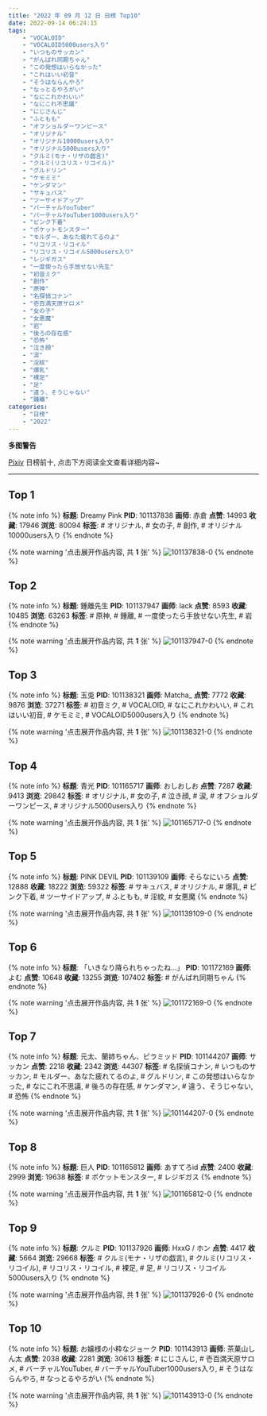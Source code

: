 ```yaml
---
title: "2022 年 09 月 12 日 日榜 Top10"
date: 2022-09-14 06:24:15
tags:
    - "VOCALOID"
    - "VOCALOID5000users入り"
    - "いつものサッカン"
    - "がんばれ同期ちゃん"
    - "この発想はいらなかった"
    - "これはいい初音"
    - "そうはならんやろ"
    - "なっとるやろがい"
    - "なにこれかわいい"
    - "なにこれ不思議"
    - "にじさんじ"
    - "ふともも"
    - "オフショルダーワンピース"
    - "オリジナル"
    - "オリジナル10000users入り"
    - "オリジナル5000users入り"
    - "クルミ(モナ・リザの戯言)"
    - "クルミ(リコリス・リコイル)"
    - "グルドリン"
    - "ケモミミ"
    - "ケンダマン"
    - "サキュバス"
    - "ツーサイドアップ"
    - "バーチャルYouTuber"
    - "バーチャルYouTuber1000users入り"
    - "ピンク下着"
    - "ポケットモンスター"
    - "モルダー、あなた疲れてるのよ"
    - "リコリス・リコイル"
    - "リコリス・リコイル5000users入り"
    - "レジギガス"
    - "一度使ったら手放せない先生"
    - "初音ミク"
    - "創作"
    - "原神"
    - "名探偵コナン"
    - "壱百満天原サロメ"
    - "女の子"
    - "女悪魔"
    - "岩"
    - "後ろの存在感"
    - "恐怖"
    - "泣き顔"
    - "涙"
    - "淫紋"
    - "爆乳"
    - "裸足"
    - "足"
    - "違う、そうじゃない"
    - "鍾離"
categories:
    - "日榜"
    - "2022"
---
```


<i class="fa fa-triangle-exclamation"></i>**多图警告**<i class="fa fa-triangle-exclamation"></i>

[Pixiv](https://www.pixiv.net/) 日榜前十, 点击下方阅读全文查看详细内容~

<!-- more -->

---

## Top 1

{% note info %}
**标题**: Dreamy Pink
**PID**: 101137838 **画师**: 赤倉
**点赞**: 14993 **收藏**: 17946 **浏览**: 80094
**标签**: # オリジナル, # 女の子, # 創作, # オリジナル10000users入り
{% endnote %}

{% note warning '点击展开作品内容, 共 **1** 张' %}
![101137838-0](https://i.pixiv.re/img-original/img/2022/09/11/00/04/01/101137838_p0.png)
{% endnote %}

## Top 2

{% note info %}
**标题**: 鍾離先生
**PID**: 101137947 **画师**: lack
**点赞**: 8593 **收藏**: 10485 **浏览**: 63263
**标签**: # 原神, # 鍾離, # 一度使ったら手放せない先生, # 岩
{% endnote %}

{% note warning '点击展开作品内容, 共 **1** 张' %}
![101137947-0](https://i.pixiv.re/img-original/img/2022/09/11/00/00/24/101137947_p0.png)
{% endnote %}

## Top 3

{% note info %}
**标题**: 玉兎
**PID**: 101138321 **画师**: Matcha_
**点赞**: 7772 **收藏**: 9876 **浏览**: 37271
**标签**: # 初音ミク, # VOCALOID, # なにこれかわいい, # これはいい初音, # ケモミミ, # VOCALOID5000users入り
{% endnote %}

{% note warning '点击展开作品内容, 共 **1** 张' %}
![101138321-0](https://i.pixiv.re/img-original/img/2022/09/11/00/07/39/101138321_p0.jpg)
{% endnote %}

## Top 4

{% note info %}
**标题**: 青光
**PID**: 101165717 **画师**: おしおしお
**点赞**: 7287 **收藏**: 9413 **浏览**: 29842
**标签**: # オリジナル, # 女の子, # 泣き顔, # 涙, # オフショルダーワンピース, # オリジナル5000users入り
{% endnote %}

{% note warning '点击展开作品内容, 共 **1** 张' %}
![101165717-0](https://i.pixiv.re/img-original/img/2022/09/12/00/00/12/101165717_p0.png)
{% endnote %}

## Top 5

{% note info %}
**标题**: PINK DEVIL
**PID**: 101139109 **画师**: そらなにいろ
**点赞**: 12888 **收藏**: 18222 **浏览**: 59322
**标签**: # サキュバス, # オリジナル, # 爆乳, # ピンク下着, # ツーサイドアップ, # ふともも, # 淫紋, # 女悪魔
{% endnote %}

{% note warning '点击展开作品内容, 共 **1** 张' %}
![101139109-0](https://i.pixiv.re/img-original/img/2022/09/11/00/35/14/101139109_p0.png)
{% endnote %}

## Top 6

{% note info %}
**标题**: 「いきなり降られちゃったね…」
**PID**: 101172169 **画师**: よむ
**点赞**: 10648 **收藏**: 13255 **浏览**: 107402
**标签**: # がんばれ同期ちゃん
{% endnote %}

{% note warning '点击展开作品内容, 共 **1** 张' %}
![101172169-0](https://i.pixiv.re/img-original/img/2022/09/12/08/08/22/101172169_p0.png)
{% endnote %}

## Top 7

{% note info %}
**标题**: 元太、蘭姉ちゃん、ピラミッド
**PID**: 101144207 **画师**: サッカン
**点赞**: 2218 **收藏**: 2342 **浏览**: 44307
**标签**: # 名探偵コナン, # いつものサッカン, # モルダー、あなた疲れてるのよ, # グルドリン, # この発想はいらなかった, # なにこれ不思議, # 後ろの存在感, # ケンダマン, # 違う、そうじゃない, # 恐怖
{% endnote %}

{% note warning '点击展开作品内容, 共 **1** 张' %}
![101144207-0](https://i.pixiv.re/img-original/img/2022/09/11/07/37/04/101144207_p0.png)
{% endnote %}

## Top 8

{% note info %}
**标题**: 巨人
**PID**: 101165812 **画师**: あすてろid
**点赞**: 2400 **收藏**: 2999 **浏览**: 19638
**标签**: # ポケットモンスター, # レジギガス
{% endnote %}

{% note warning '点击展开作品内容, 共 **1** 张' %}
![101165812-0](https://i.pixiv.re/img-original/img/2022/09/12/00/00/36/101165812_p0.png)
{% endnote %}

## Top 9

{% note info %}
**标题**: クルミ
**PID**: 101137926 **画师**: HxxG / ホン
**点赞**: 4417 **收藏**: 5664 **浏览**: 29668
**标签**: # クルミ(モナ・リザの戯言), # クルミ(リコリス・リコイル), # リコリス・リコイル, # 裸足, # 足, # リコリス・リコイル5000users入り
{% endnote %}

{% note warning '点击展开作品内容, 共 **1** 张' %}
![101137926-0](https://i.pixiv.re/img-original/img/2022/09/11/00/00/20/101137926_p0.png)
{% endnote %}

## Top 10

{% note info %}
**标题**: お嬢様の小粋なジョーク
**PID**: 101143913 **画师**: 茶菓山しん太
**点赞**: 2038 **收藏**: 2281 **浏览**: 30613
**标签**: # にじさんじ, # 壱百満天原サロメ, # バーチャルYouTuber, # バーチャルYouTuber1000users入り, # そうはならんやろ, # なっとるやろがい
{% endnote %}

{% note warning '点击展开作品内容, 共 **1** 张' %}
![101143913-0](https://i.pixiv.re/img-original/img/2022/09/11/07/01/17/101143913_p0.jpg)
{% endnote %}
